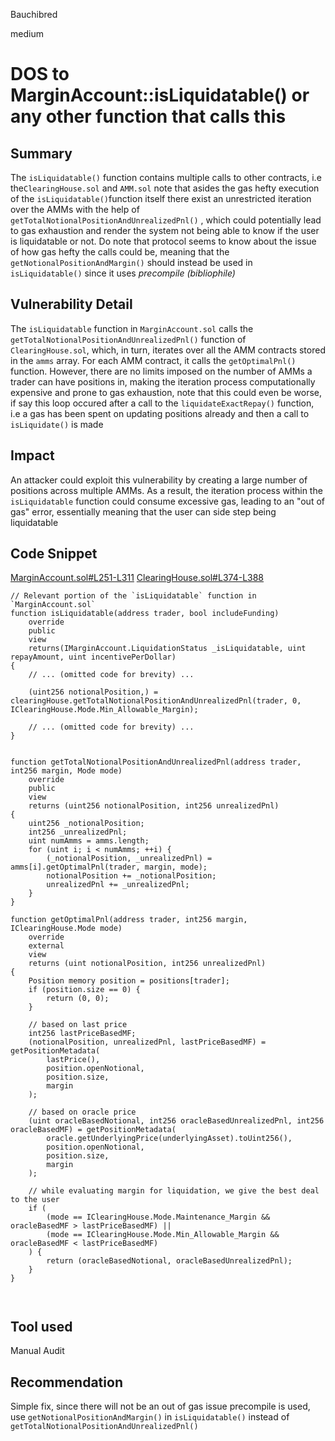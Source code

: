 Bauchibred

medium

# DOS to MarginAccount::isLiquidatable() or any other function that calls this


## Summary

The `isLiquidatable()` function contains multiple calls to other contracts, i.e the`ClearingHouse.sol` and `AMM.sol` note that asides the gas hefty execution of the `isLiquidatable()`function itself there exist an unrestricted iteration over the AMMs with the help of `getTotalNotionalPositionAndUnrealizedPnl()` , which could potentially lead to gas exhaustion and render the system not being able to know if the user is liquidatable or not.
Do note that protocol seems to know about the issue of how gas hefty the calls could be, meaning that the `getNotionalPositionAndMargin()` should instead be used in `isLiquidatable()` since it uses _precompile (bibliophile)_

## Vulnerability Detail

The `isLiquidatable` function in `MarginAccount.sol` calls the `getTotalNotionalPositionAndUnrealizedPnl()` function of `ClearingHouse.sol`, which, in turn, iterates over all the AMM contracts stored in the `amms` array. For each AMM contract, it calls the `getOptimalPnl()` function. However, there are no limits imposed on the number of AMMs a trader can have positions in, making the iteration process computationally expensive and prone to gas exhaustion, note that this could even be worse, if say this loop occured after a call to the `liquidateExactRepay()` function, i.e a gas has been spent on updating positions already and then a call to `isLiquidate()` is made

## Impact

An attacker could exploit this vulnerability by creating a large number of positions across multiple AMMs. As a result, the iteration process within the `isLiquidatable` function could consume excessive gas, leading to an "out of gas" error, essentially meaning that the user can side step being liquidatable

## Code Snippet

[MarginAccount.sol#L251-L311](https://github.com/sherlock-audit/2023-04-hubble-exchange/blob/1f9a5ed0ca8f6004bbb7b099ecbb8ae796557849/hubble-protocol/contracts/MarginAccount.sol#L251-L311)
[ClearingHouse.sol#L374-L388](https://github.com/sherlock-audit/2023-04-hubble-exchange/blob/1f9a5ed0ca8f6004bbb7b099ecbb8ae796557849/hubble-protocol/contracts/ClearingHouse.sol#L374-L388)

```solidity
// Relevant portion of the `isLiquidatable` function in `MarginAccount.sol`
function isLiquidatable(address trader, bool includeFunding)
    override
    public
    view
    returns(IMarginAccount.LiquidationStatus _isLiquidatable, uint repayAmount, uint incentivePerDollar)
{
    // ... (omitted code for brevity) ...

    (uint256 notionalPosition,) = clearingHouse.getTotalNotionalPositionAndUnrealizedPnl(trader, 0, IClearingHouse.Mode.Min_Allowable_Margin);

    // ... (omitted code for brevity) ...
}


function getTotalNotionalPositionAndUnrealizedPnl(address trader, int256 margin, Mode mode)
    override
    public
    view
    returns (uint256 notionalPosition, int256 unrealizedPnl)
{
    uint256 _notionalPosition;
    int256 _unrealizedPnl;
    uint numAmms = amms.length;
    for (uint i; i < numAmms; ++i) {
        (_notionalPosition, _unrealizedPnl) = amms[i].getOptimalPnl(trader, margin, mode);
        notionalPosition += _notionalPosition;
        unrealizedPnl += _unrealizedPnl;
    }
}

function getOptimalPnl(address trader, int256 margin, IClearingHouse.Mode mode)
    override
    external
    view
    returns (uint notionalPosition, int256 unrealizedPnl)
{
    Position memory position = positions[trader];
    if (position.size == 0) {
        return (0, 0);
    }

    // based on last price
    int256 lastPriceBasedMF;
    (notionalPosition, unrealizedPnl, lastPriceBasedMF) = getPositionMetadata(
        lastPrice(),
        position.openNotional,
        position.size,
        margin
    );

    // based on oracle price
    (uint oracleBasedNotional, int256 oracleBasedUnrealizedPnl, int256 oracleBasedMF) = getPositionMetadata(
        oracle.getUnderlyingPrice(underlyingAsset).toUint256(),
        position.openNotional,
        position.size,
        margin
    );

    // while evaluating margin for liquidation, we give the best deal to the user
    if (
        (mode == IClearingHouse.Mode.Maintenance_Margin && oracleBasedMF > lastPriceBasedMF) ||
        (mode == IClearingHouse.Mode.Min_Allowable_Margin && oracleBasedMF < lastPriceBasedMF)
    ) {
        return (oracleBasedNotional, oracleBasedUnrealizedPnl);
    }
}



```

## Tool used

Manual Audit

## Recommendation

Simple fix, since there will not be an out of gas issue precompile is used, use `getNotionalPositionAndMargin()` in `isLiquidatable()` instead of `getTotalNotionalPositionAndUnrealizedPnl()`

